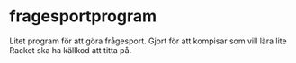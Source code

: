 fragesportprogram
=================

Litet program för att göra frågesport. Gjort för att kompisar som vill lära lite Racket ska ha källkod att titta på.
